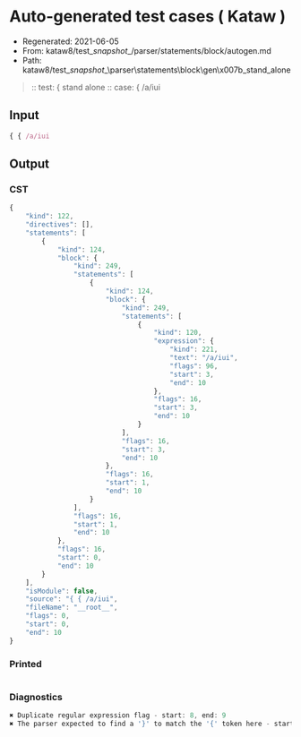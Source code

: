 # Auto-generated test cases ( Kataw )
- Regenerated: 2021-06-05
- From: kataw8/test\__snapshot__/parser/statements/block/autogen.md
- Path: kataw8/test\__snapshot__\parser\statements\block\gen\x007b_stand_alone
> :: test: { stand alone
> :: case: { /a/iui
## Input

`````js
{ { /a/iui
`````
## Output

### CST

```javascript
{
    "kind": 122,
    "directives": [],
    "statements": [
        {
            "kind": 124,
            "block": {
                "kind": 249,
                "statements": [
                    {
                        "kind": 124,
                        "block": {
                            "kind": 249,
                            "statements": [
                                {
                                    "kind": 120,
                                    "expression": {
                                        "kind": 221,
                                        "text": "/a/iui",
                                        "flags": 96,
                                        "start": 3,
                                        "end": 10
                                    },
                                    "flags": 16,
                                    "start": 3,
                                    "end": 10
                                }
                            ],
                            "flags": 16,
                            "start": 3,
                            "end": 10
                        },
                        "flags": 16,
                        "start": 1,
                        "end": 10
                    }
                ],
                "flags": 16,
                "start": 1,
                "end": 10
            },
            "flags": 16,
            "start": 0,
            "end": 10
        }
    ],
    "isModule": false,
    "source": "{ { /a/iui",
    "fileName": "__root__",
    "flags": 0,
    "start": 0,
    "end": 10
}
```

### Printed

```javascript

```

### Diagnostics

```javascript
✖ Duplicate regular expression flag - start: 8, end: 9
✖ The parser expected to find a '}' to match the '{' token here - start: 10, end: 10

```

